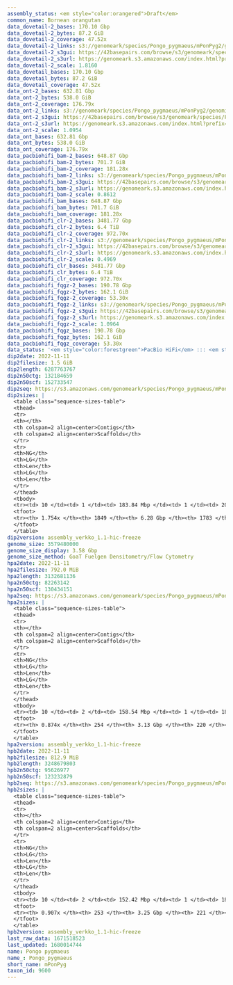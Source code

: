 ```yaml
---
assembly_status: <em style="color:orangered">Draft</em>
common_name: Bornean orangutan
data_dovetail-2_bases: 170.10 Gbp
data_dovetail-2_bytes: 87.2 GiB
data_dovetail-2_coverage: 47.52x
data_dovetail-2_links: s3://genomeark/species/Pongo_pygmaeus/mPonPyg2/genomic_data/dovetail/<br>
data_dovetail-2_s3gui: https://42basepairs.com/browse/s3/genomeark/species/Pongo_pygmaeus/mPonPyg2/genomic_data/dovetail/
data_dovetail-2_s3url: https://genomeark.s3.amazonaws.com/index.html?prefix=species/Pongo_pygmaeus/mPonPyg2/genomic_data/dovetail/
data_dovetail-2_scale: 1.8160
data_dovetail_bases: 170.10 Gbp
data_dovetail_bytes: 87.2 GiB
data_dovetail_coverage: 47.52x
data_ont-2_bases: 632.81 Gbp
data_ont-2_bytes: 538.0 GiB
data_ont-2_coverage: 176.79x
data_ont-2_links: s3://genomeark/species/Pongo_pygmaeus/mPonPyg2/genomic_data/ont/<br>
data_ont-2_s3gui: https://42basepairs.com/browse/s3/genomeark/species/Pongo_pygmaeus/mPonPyg2/genomic_data/ont/
data_ont-2_s3url: https://genomeark.s3.amazonaws.com/index.html?prefix=species/Pongo_pygmaeus/mPonPyg2/genomic_data/ont/
data_ont-2_scale: 1.0954
data_ont_bases: 632.81 Gbp
data_ont_bytes: 538.0 GiB
data_ont_coverage: 176.79x
data_pacbiohifi_bam-2_bases: 648.87 Gbp
data_pacbiohifi_bam-2_bytes: 701.7 GiB
data_pacbiohifi_bam-2_coverage: 181.28x
data_pacbiohifi_bam-2_links: s3://genomeark/species/Pongo_pygmaeus/mPonPyg2/genomic_data/pacbio_hifi/<br>
data_pacbiohifi_bam-2_s3gui: https://42basepairs.com/browse/s3/genomeark/species/Pongo_pygmaeus/mPonPyg2/genomic_data/pacbio_hifi/
data_pacbiohifi_bam-2_s3url: https://genomeark.s3.amazonaws.com/index.html?prefix=species/Pongo_pygmaeus/mPonPyg2/genomic_data/pacbio_hifi/
data_pacbiohifi_bam-2_scale: 0.8612
data_pacbiohifi_bam_bases: 648.87 Gbp
data_pacbiohifi_bam_bytes: 701.7 GiB
data_pacbiohifi_bam_coverage: 181.28x
data_pacbiohifi_clr-2_bases: 3481.77 Gbp
data_pacbiohifi_clr-2_bytes: 6.4 TiB
data_pacbiohifi_clr-2_coverage: 972.70x
data_pacbiohifi_clr-2_links: s3://genomeark/species/Pongo_pygmaeus/mPonPyg2/genomic_data/pacbio_hifi/<br>
data_pacbiohifi_clr-2_s3gui: https://42basepairs.com/browse/s3/genomeark/species/Pongo_pygmaeus/mPonPyg2/genomic_data/pacbio_hifi/
data_pacbiohifi_clr-2_s3url: https://genomeark.s3.amazonaws.com/index.html?prefix=species/Pongo_pygmaeus/mPonPyg2/genomic_data/pacbio_hifi/
data_pacbiohifi_clr-2_scale: 0.4969
data_pacbiohifi_clr_bases: 3481.77 Gbp
data_pacbiohifi_clr_bytes: 6.4 TiB
data_pacbiohifi_clr_coverage: 972.70x
data_pacbiohifi_fqgz-2_bases: 190.78 Gbp
data_pacbiohifi_fqgz-2_bytes: 162.1 GiB
data_pacbiohifi_fqgz-2_coverage: 53.30x
data_pacbiohifi_fqgz-2_links: s3://genomeark/species/Pongo_pygmaeus/mPonPyg2/genomic_data/pacbio_hifi/<br>
data_pacbiohifi_fqgz-2_s3gui: https://42basepairs.com/browse/s3/genomeark/species/Pongo_pygmaeus/mPonPyg2/genomic_data/pacbio_hifi/
data_pacbiohifi_fqgz-2_s3url: https://genomeark.s3.amazonaws.com/index.html?prefix=species/Pongo_pygmaeus/mPonPyg2/genomic_data/pacbio_hifi/
data_pacbiohifi_fqgz-2_scale: 1.0964
data_pacbiohifi_fqgz_bases: 190.78 Gbp
data_pacbiohifi_fqgz_bytes: 162.1 GiB
data_pacbiohifi_fqgz_coverage: 53.30x
data_status: '<em style="color:forestgreen">PacBio HiFi</em> ::: <em style="color:forestgreen">ONT Simplex</em> ::: <em style="color:forestgreen">Dovetail</em>'
dip2date: 2022-11-11
dip2filesize: 1.5 GiB
dip2length: 6287763767
dip2n50ctg: 132184659
dip2n50scf: 152733547
dip2seq: https://s3.amazonaws.com/genomeark/species/Pongo_pygmaeus/mPonPyg2/assembly_verkko_1.1-hic-freeze/mPonPyg2.dip.20221111.fasta.gz
dip2sizes: |
  <table class="sequence-sizes-table">
  <thead>
  <tr>
  <th></th>
  <th colspan=2 align=center>Contigs</th>
  <th colspan=2 align=center>Scaffolds</th>
  </tr>
  <tr>
  <th>NG</th>
  <th>LG</th>
  <th>Len</th>
  <th>LG</th>
  <th>Len</th>
  </tr>
  </thead>
  <tbody>
  <tr><td> 10 </td><td> 1 </td><td> 183.84 Mbp </td><td> 1 </td><td> 208.51 Mbp </td></tr>  <tr><td> 20 </td><td> 4 </td><td> 152.42 Mbp </td><td> 3 </td><td> 183.84 Mbp </td></tr>  <tr><td> 30 </td><td> 6 </td><td> 140.59 Mbp </td><td> 5 </td><td> 171.26 Mbp </td></tr>  <tr><td> 40 </td><td> 9 </td><td> 135.49 Mbp </td><td> 7 </td><td> 159.28 Mbp </td></tr>  <tr style="background-color:#cccccc;"><td> 50 </td><td> 11 </td><td style="background-color:#88ff88;"> 132.18 Mbp </td><td> 10 </td><td style="background-color:#88ff88;"> 152.73 Mbp </td></tr>  <tr><td> 60 </td><td> 14 </td><td> 124.33 Mbp </td><td> 12 </td><td> 140.98 Mbp </td></tr>  <tr><td> 70 </td><td> 17 </td><td> 113.11 Mbp </td><td> 15 </td><td> 136.96 Mbp </td></tr>  <tr><td> 80 </td><td> 21 </td><td> 98.71 Mbp </td><td> 17 </td><td> 135.49 Mbp </td></tr>  <tr><td> 90 </td><td> 24 </td><td> 95.63 Mbp </td><td> 20 </td><td> 130.80 Mbp </td></tr>  <tr><td> 100 </td><td> 28 </td><td> 82.26 Mbp </td><td> 23 </td><td> 120.90 Mbp </td></tr>  </tbody>
  <tfoot>
  <tr><th> 1.754x </th><th> 1849 </th><th> 6.28 Gbp </th><th> 1783 </th><th> 6.29 Gbp </th></tr>
  </tfoot>
  </table>
dip2version: assembly_verkko_1.1-hic-freeze
genome_size: 3579480000
genome_size_display: 3.58 Gbp
genome_size_method: GoaT Fuelgen Densitometry/Flow Cytometry
hpa2date: 2022-11-11
hpa2filesize: 792.0 MiB
hpa2length: 3132681136
hpa2n50ctg: 82263142
hpa2n50scf: 130434151
hpa2seq: https://s3.amazonaws.com/genomeark/species/Pongo_pygmaeus/mPonPyg2/assembly_verkko_1.1-hic-freeze/mPonPyg2.hap1.20221111.fasta.gz
hpa2sizes: |
  <table class="sequence-sizes-table">
  <thead>
  <tr>
  <th></th>
  <th colspan=2 align=center>Contigs</th>
  <th colspan=2 align=center>Scaffolds</th>
  </tr>
  <tr>
  <th>NG</th>
  <th>LG</th>
  <th>Len</th>
  <th>LG</th>
  <th>Len</th>
  </tr>
  </thead>
  <tbody>
  <tr><td> 10 </td><td> 2 </td><td> 158.54 Mbp </td><td> 1 </td><td> 186.35 Mbp </td></tr>  <tr><td> 20 </td><td> 4 </td><td> 140.59 Mbp </td><td> 3 </td><td> 161.10 Mbp </td></tr>  <tr><td> 30 </td><td> 7 </td><td> 119.49 Mbp </td><td> 6 </td><td> 140.98 Mbp </td></tr>  <tr><td> 40 </td><td> 10 </td><td> 98.71 Mbp </td><td> 8 </td><td> 139.15 Mbp </td></tr>  <tr style="background-color:#cccccc;"><td> 50 </td><td> 14 </td><td style="background-color:#88ff88;"> 82.26 Mbp </td><td> 11 </td><td style="background-color:#88ff88;"> 130.43 Mbp </td></tr>  <tr><td> 60 </td><td> 18 </td><td> 69.79 Mbp </td><td> 14 </td><td> 113.11 Mbp </td></tr>  <tr><td> 70 </td><td> 24 </td><td> 56.46 Mbp </td><td> 17 </td><td> 97.83 Mbp </td></tr>  <tr><td> 80 </td><td> 32 </td><td> 31.83 Mbp </td><td> 22 </td><td> 67.02 Mbp </td></tr>  <tr><td> 90 </td><td> 0 </td><td>  </td><td> 0 </td><td>  </td></tr>  <tr><td> 100 </td><td> 0 </td><td>  </td><td> 0 </td><td>  </td></tr>  </tbody>
  <tfoot>
  <tr><th> 0.874x </th><th> 254 </th><th> 3.13 Gbp </th><th> 220 </th><th> 3.13 Gbp </th></tr>
  </tfoot>
  </table>
hpa2version: assembly_verkko_1.1-hic-freeze
hpb2date: 2022-11-11
hpb2filesize: 812.9 MiB
hpb2length: 3248679803
hpb2n50ctg: 95626977
hpb2n50scf: 123232879
hpb2seq: https://s3.amazonaws.com/genomeark/species/Pongo_pygmaeus/mPonPyg2/assembly_verkko_1.1-hic-freeze/mPonPyg2.hap2.20221111.fasta.gz
hpb2sizes: |
  <table class="sequence-sizes-table">
  <thead>
  <tr>
  <th></th>
  <th colspan=2 align=center>Contigs</th>
  <th colspan=2 align=center>Scaffolds</th>
  </tr>
  <tr>
  <th>NG</th>
  <th>LG</th>
  <th>Len</th>
  <th>LG</th>
  <th>Len</th>
  </tr>
  </thead>
  <tbody>
  <tr><td> 10 </td><td> 2 </td><td> 152.42 Mbp </td><td> 1 </td><td> 183.84 Mbp </td></tr>  <tr><td> 20 </td><td> 4 </td><td> 135.49 Mbp </td><td> 3 </td><td> 161.10 Mbp </td></tr>  <tr><td> 30 </td><td> 7 </td><td> 124.49 Mbp </td><td> 6 </td><td> 137.87 Mbp </td></tr>  <tr><td> 40 </td><td> 10 </td><td> 108.64 Mbp </td><td> 8 </td><td> 136.80 Mbp </td></tr>  <tr style="background-color:#cccccc;"><td> 50 </td><td> 13 </td><td style="background-color:#88ff88;"> 95.63 Mbp </td><td> 11 </td><td style="background-color:#88ff88;"> 123.23 Mbp </td></tr>  <tr><td> 60 </td><td> 18 </td><td> 67.07 Mbp </td><td> 14 </td><td> 102.89 Mbp </td></tr>  <tr><td> 70 </td><td> 24 </td><td> 56.54 Mbp </td><td> 18 </td><td> 80.99 Mbp </td></tr>  <tr><td> 80 </td><td> 32 </td><td> 27.62 Mbp </td><td> 23 </td><td> 59.76 Mbp </td></tr>  <tr><td> 90 </td><td> 68 </td><td> 1.19 Mbp </td><td> 40 </td><td> 1.98 Mbp </td></tr>  <tr><td> 100 </td><td> 0 </td><td>  </td><td> 0 </td><td>  </td></tr>  </tbody>
  <tfoot>
  <tr><th> 0.907x </th><th> 253 </th><th> 3.25 Gbp </th><th> 221 </th><th> 3.25 Gbp </th></tr>
  </tfoot>
  </table>
hpb2version: assembly_verkko_1.1-hic-freeze
last_raw_data: 1671518523
last_updated: 1680014744
name: Pongo pygmaeus
name_: Pongo_pygmaeus
short_name: mPonPyg
taxon_id: 9600
---
```

